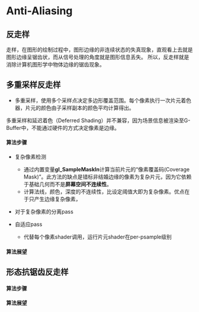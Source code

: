 
# Anti-Aliasing

## 反走样

走样，在图形的绘制过程中，图形边缘的非连续状态的失真现象，直观看上去就是图形边缘呈锯齿状，而从信号处理的角度就是图形信息丢失。 
所以，反走样就是消除计算机图形学中物体边缘的锯齿现象。

## 多重采样反走样

* 多重采样，使用多个采样点决定多边形覆盖范围。每个像素执行一次片元着色器，片元的颜色由子采样副本的颜色平均计算得出。 

多重采样和延迟着色（Deferred Shading）并不兼容，因为场景信息被渲染至G-Buffer中，不能通过硬件的方式决定像素是边缘。

####  算法步骤

* 复杂像素检测
	* 通过内置变量**gl_SampleMaskIn**计算当前片元的“像素覆盖码(Coverage Mask)”。此方法的缺点是错标非结婚边缘的像素为复杂片元，因为它依赖于基础几何而不是**屏幕空间不连续性**。
	* 计算法线，颜色，深度的不连续性，比设定阈值大即为复杂像素。优点在于只产生边缘复杂像素，
* 对于复杂像素的分离pass

* 自适应pass
	* 代替每个像素shader调用，运行片元shader在per-psample级别

#### 算法展望

## 形态抗锯齿反走样

#### 算法步骤


#### 算法展望
